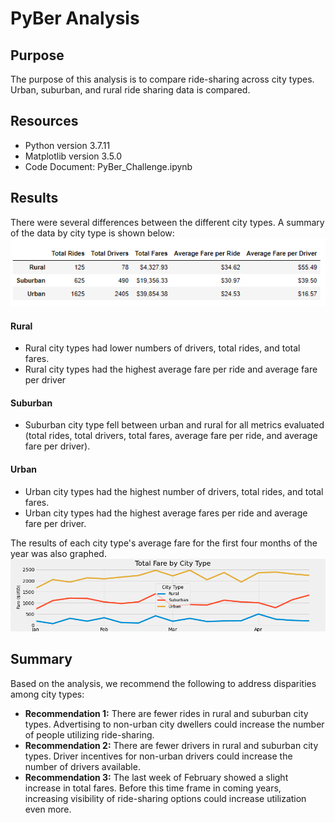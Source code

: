 # PyBer Analysis

## Purpose
The purpose of this analysis is to compare ride-sharing across city types. Urban, suburban, and rural ride sharing data is compared.

## Resources
- Python version 3.7.11
- Matplotlib version 3.5.0
- Code Document: PyBer_Challenge.ipynb

## Results
There were several differences between the different city types. A summary of the data by city type is shown below:
![Image](https://github.com/MDHetrick/PyBer_Analysis/blob/main/analysis/PyBer_summary.png)

#### Rural
- Rural city types had lower numbers of drivers, total rides, and total fares.
- Rural city types had the highest average fare per ride and average fare per driver
#### Suburban
- Suburban city type fell between urban and rural for all metrics evaluated (total rides, total drivers, total fares, average fare per ride, and average fare per driver).
#### Urban
- Urban city types had the highest number of drivers, total rides, and total fares.
- Urban city types had the highest average fares per ride and average fare per driver.


The results of each city type's average fare for the first four months of the year was also graphed.
![Image](https://github.com/MDHetrick/PyBer_Analysis/blob/main/analysis/PyBer_fare_summary.png)

## Summary
Based on the analysis, we recommend the following to address disparities among city types:
- **Recommendation 1:** There are fewer rides in rural and suburban city types. Advertising to non-urban city dwellers could increase the number of people utilizing ride-sharing.
- **Recommendation 2:** There are fewer drivers in rural and suburban city types. Driver incentives for non-urban drivers could increase the number of drivers available.
- **Recommendation 3:** The last week of February showed a slight increase in total fares. Before this time frame in coming years, increasing visibility of ride-sharing options could increase utilization even more.
